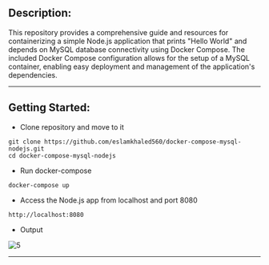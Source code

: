 ## Description:

This repository provides a comprehensive guide and resources for containerizing a simple Node.js application that prints "Hello World" and depends on MySQL database connectivity using Docker Compose. The included Docker Compose configuration allows for the setup of a MySQL container, enabling easy deployment and management of the application's dependencies.

-----------------------------------------
## Getting Started:

- Clone repository and move to it
```
git clone https://github.com/eslamkhaled560/docker-compose-mysql-nodejs.git
cd docker-compose-mysql-nodejs
```

- Run docker-compose
```
docker-compose up
```

- Access the Node.js app from localhost and port 8080
```
http://localhost:8080
```

- Output

![5](https://github.com/eslamkhaled560/Sprints-Tasks/assets/54172897/191c2503-8035-4f57-9c9e-aab5ad4685d1)

-----------------------------------------

